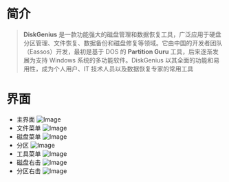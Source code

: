 # 简介
> **DiskGenius** 是一款功能强大的磁盘管理和数据恢复工具，广泛应用于硬盘分区管理、文件恢复、数据备份和磁盘修复等领域。它由中国的开发者团队（Eassos）开发，最初是基于 DOS 的 **Partition Guru** 工具，后来逐渐发展为支持 Windows 系统的多功能软件。DiskGenius 以其全面的功能和易用性，成为个人用户、IT 技术人员以及数据恢复专家的常用工具

# 界面
- 主界面
![Image](<../../../Resource/Pasted image 20250419164817.png>)
- 文件菜单
![Image](<../../../Resource/Pasted image 20250419164938.png>)
- 磁盘菜单
![Image](<../../../Resource/Pasted image 20250419164944.png>)
- 分区
![Image](<../../../Resource/Pasted image 20250419164956.png>)
- 工具菜单
![Image](<../../../Resource/Pasted image 20250419165006.png>)
- 磁盘右击
![Image](<../../../Resource/Pasted image 20250419165131.png>)
- 分区右击
![Image](<../../../Resource/Pasted image 20250419165147.png>)
